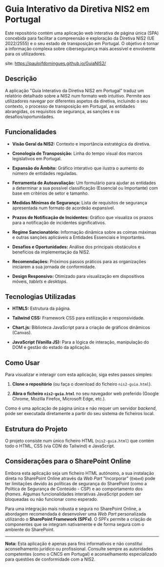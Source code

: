 # Guia Interativo da Diretiva NIS2 em Portugal

Este repositório contém uma aplicação web interativa de página única (SPA) concebida para facilitar a compreensão e exploração da Diretiva NIS2 (UE 2022/2555) e o seu estado de transposição em Portugal. O objetivo é tornar a informação complexa sobre cibersegurança mais acessível e envolvente para os utilizadores.

site: https://paulojfdomingues.github.io/GuiaNIS2/

## Descrição

A aplicação "Guia Interativo da Diretiva NIS2 em Portugal" traduz um relatório detalhado sobre a NIS2 num formato web intuitivo. Permite aos utilizadores navegar por diferentes aspetos da diretiva, incluindo o seu contexto, o processo de transposição em Portugal, as entidades abrangidas, os requisitos de segurança, as sanções e os desafios/oportunidades.

## Funcionalidades

* **Visão Geral da NIS2:** Contexto e importância estratégica da diretiva.

* **Cronologia de Transposição:** Linha do tempo visual dos marcos legislativos em Portugal.

* **Expansão do Âmbito:** Gráfico interativo que ilustra o aumento do número de entidades reguladas.

* **Ferramenta de Autoavaliação:** Um formulário para ajudar as entidades a determinar a sua possível classificação (Essencial ou Importante) com base em critérios de setor e tamanho.

* **Medidas Mínimas de Segurança:** Lista de requisitos de segurança apresentada num formato de acordeão expansível.

* **Prazos de Notificação de Incidentes:** Gráfico que visualiza os prazos para a notificação de incidentes significativos.

* **Regime Sancionatório:** Informação dinâmica sobre as coimas máximas e outras sanções aplicáveis a Entidades Essenciais e Importantes.

* **Desafios e Oportunidades:** Análise dos principais obstáculos e benefícios da implementação da NIS2.

* **Recomendações:** Próximos passos práticos para as organizações iniciarem a sua jornada de conformidade.

* **Design Responsivo:** Otimizado para visualização em dispositivos móveis, *tablets* e *desktops*.

## Tecnologias Utilizadas

* **HTML5:** Estrutura da página.

* **Tailwind CSS:** Framework CSS para estilização e responsividade.

* **Chart.js:** Biblioteca JavaScript para a criação de gráficos dinâmicos (Canvas).

* **JavaScript (Vanilla JS):** Para a lógica de interação, manipulação do DOM e gestão do estado da aplicação.

## Como Usar

Para visualizar e interagir com esta aplicação, siga estes passos simples:

1.  **Clone o repositório** (ou faça o download do ficheiro `nis2-guia.html`).

2.  **Abra o ficheiro `nis2-guia.html`** no seu navegador web preferido (Google Chrome, Mozilla Firefox, Microsoft Edge, etc.).

Como é uma aplicação de página única e não requer um servidor *backend*, pode ser executada diretamente a partir do seu sistema de ficheiros local.

## Estrutura do Projeto

O projeto consiste num único ficheiro HTML (`nis2-guia.html`) que contém todo o HTML, CSS (via CDN do Tailwind) e JavaScript.

## Considerações para o SharePoint Online

Embora esta aplicação seja um ficheiro HTML autónomo, a sua instalação direta no SharePoint Online através da *Web Part* "Incorporar" (`Embed`) pode ter limitações devido às políticas de segurança do SharePoint (como a Política de Segurança de Conteúdo - CSP) e ao comportamento dos *iframes*. Algumas funcionalidades interativas JavaScript podem ser bloqueadas ou não funcionar como esperado.

Para uma integração mais robusta e segura no SharePoint Online, a abordagem recomendada é desenvolver uma *Web Part* personalizada utilizando o **SharePoint Framework (SPFx)**. O SPFx permite a criação de componentes que se integram nativamente e de forma segura com o ambiente do SharePoint.

---

**Nota:** Esta aplicação é apenas para fins informativos e não constitui aconselhamento jurídico ou profissional. Consulte sempre as autoridades competentes (como o CNCS em Portugal) e aconselhamento especializado para questões de conformidade com a NIS2.
